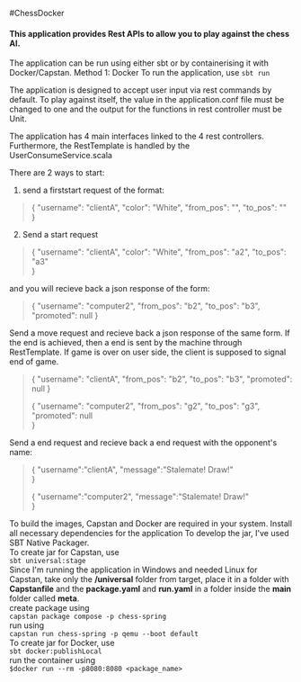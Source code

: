 #ChessDocker
#### This application provides Rest APIs to allow you to play against the chess AI. 
The application can be run using either sbt or by containerising it with Docker/Capstan. 
Method 1: Docker
To run the application, use `sbt run`

The application is designed to accept user input via rest commands by default. To play against itself, the value in the application.conf file must be changed to one and the output for the functions in rest controller must be Unit.

The application has 4 main interfaces linked to the 4  rest controllers. Furthermore, the RestTemplate is handled by the UserConsumeService.scala

There are 2 ways to start:
1) send a firststart request of the format:
> {
>       "username": "clientA",
>       "color": "White",
>       "from_pos": "",
>       "to_pos": ""        
> }

2) Send a start request
> {
>       "username": "clientA",
>       "color": "White",
>       "from_pos": "a2",
>       "to_pos": "a3"   
> }

  and you will recieve back a json response of the form:
> {
>       "username": "computer2",
>       "from_pos": "b2",
>       "to_pos": "b3",
>       "promoted": null
> }

Send a move request and recieve back a json response of the same form. 
If the end is achieved, then a end is sent by the machine through RestTemplate.
If game is over on user side, the client is supposed to signal end of game.  
> {
>       "username": "clientA",
>       "from_pos": "b2",
>       "to_pos": "b3",
>       "promoted": null
> }
> 
> {
>       "username": "computer2",
>       "from_pos": "g2",
>       "to_pos": "g3",
>       "promoted": null   
> }

Send a end request and recieve back a end request with the opponent's name:   
>  {
>     "username":"clientA",
>     "message":"Stalemate! Draw!"   
>  }
> 
>  {
>     "username":"computer2",
>     "message":"Stalemate! Draw!"   
>  }

To build the images, Capstan and Docker are required in your system.
Install all necessary dependencies for the application
To develop the jar, I've used SBT Native Packager.  
To create jar for Capstan, use  
`sbt universal:stage`  
Since I'm running the application in Windows and needed Linux for Capstan,
take only the **/universal** folder from target, place it in a folder with **Capstanfile**
and the **package.yaml** and **run.yaml** in a folder inside the **main** folder called **meta**.  
create package using  
`capstan package compose -p chess-spring`  
run using  
`capstan run chess-spring -p qemu --boot default`  
To create jar for Docker, use  
`sbt docker:publishLocal`  
run the container using   
`$docker run --rm -p8080:8080 <package_name>`  





